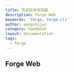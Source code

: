 ```yaml
---
title: 节点区块浏览器
description: Forge Web
keywords: 'forge, forge-cli'
author: wangshijun
category: handbook
layout: documentation
tags:
  - forge
---
```


## Forge Web

